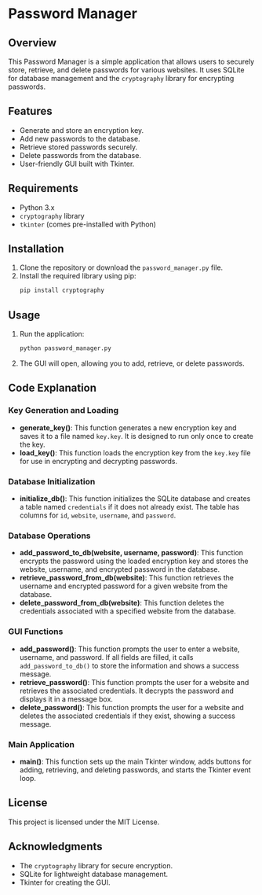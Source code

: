 # Password Manager

## Overview
This Password Manager is a simple application that allows users to securely store, retrieve, and delete passwords for various websites. It uses SQLite for database management and the `cryptography` library for encrypting passwords.

## Features
- Generate and store an encryption key.
- Add new passwords to the database.
- Retrieve stored passwords securely.
- Delete passwords from the database.
- User-friendly GUI built with Tkinter.

## Requirements
- Python 3.x
- `cryptography` library
- `tkinter` (comes pre-installed with Python)

## Installation
1. Clone the repository or download the `password_manager.py` file.
2. Install the required library using pip:
   ```bash
   pip install cryptography
   ```

## Usage
1. Run the application:
   ```bash
   python password_manager.py
   ```
2. The GUI will open, allowing you to add, retrieve, or delete passwords.

## Code Explanation

### Key Generation and Loading
- **generate_key()**: This function generates a new encryption key and saves it to a file named `key.key`. It is designed to run only once to create the key.
- **load_key()**: This function loads the encryption key from the `key.key` file for use in encrypting and decrypting passwords.

### Database Initialization
- **initialize_db()**: This function initializes the SQLite database and creates a table named `credentials` if it does not already exist. The table has columns for `id`, `website`, `username`, and `password`.

### Database Operations
- **add_password_to_db(website, username, password)**: This function encrypts the password using the loaded encryption key and stores the website, username, and encrypted password in the database.
- **retrieve_password_from_db(website)**: This function retrieves the username and encrypted password for a given website from the database.
- **delete_password_from_db(website)**: This function deletes the credentials associated with a specified website from the database.

### GUI Functions
- **add_password()**: This function prompts the user to enter a website, username, and password. If all fields are filled, it calls `add_password_to_db()` to store the information and shows a success message.
- **retrieve_password()**: This function prompts the user for a website and retrieves the associated credentials. It decrypts the password and displays it in a message box.
- **delete_password()**: This function prompts the user for a website and deletes the associated credentials if they exist, showing a success message.

### Main Application
- **main()**: This function sets up the main Tkinter window, adds buttons for adding, retrieving, and deleting passwords, and starts the Tkinter event loop.

## License
This project is licensed under the MIT License.

## Acknowledgments
- The `cryptography` library for secure encryption.
- SQLite for lightweight database management.
- Tkinter for creating the GUI.
